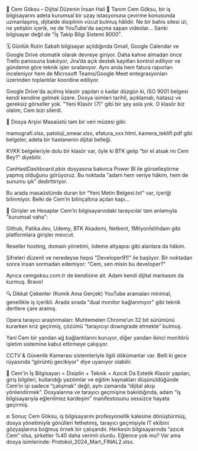 🧠 Cem Göksu – Dijital Düzenin İnsan Hali
📌 Tanım
Cem Göksu, bir iş bilgisayarını adeta kurumsal bir uzay istasyonuna çevirme konusunda uzmanlaşmış, dijitalde disiplinin vücut bulmuş hâlidir. Ne bir bahis sitesi izi, ne yetişkin içerik, ne de YouTube'da saçma sapan videolar… Sanki bilgisayar değil de "İş Takip Bilgi Sistemi 9000".

🗓️ Günlük Rutin
Sabah bilgisayar açıldığında Gmail, Google Calendar ve Google Drive otomatik olarak devreye giriyor. Daha kahve almadan önce Trello panosuna bakılıyor, Jira’da açık destek kayıtları kontrol ediliyor ve gündeme göre teknik işler sıralanıyor. Aynı anda hem fatura raporları inceleniyor hem de Microsoft Teams/Google Meet entegrasyonları üzerinden toplantılar koordine ediliyor.

Google Drive'da açılmış klasör yapıları o kadar düzgün ki, ISO 9001 belgesi kendi kendine gelmek üzere. Dosya isimleri tarihli, açıklamalı, hatasız ve gereksiz görseller yok. "Yeni Klasör (7)" gibi bir şey asla yok. O klasör biz olalım, Cem bizi silerdi.

📁 Dosya Arşivi
Masaüstü tam bir veri müzesi gibi:

mamografi.xlsx, patoloji_smear.xlsx, efatura_xxx.html, kamera_teklifi.pdf gibi belgeler, adeta bir hastanenin dijital belleği.

KVKK belgeleriyle dolu bir klasör var, öyle ki BTK gelip “bir el atsak mı Cem Bey?” diyebilir.

CanHastDashboard.pbix dosyasına bakınca Power BI ile görselleştirme yapmış olduğunu görüyoruz. Bu noktada "adam hem veriye hâkim, hem de sunumu şık" dedirttiriyor.

Bu arada masaüstünde duran bir “Yeni Metin Belgesi.txt” var, içeriği bilinmiyor. Belki de Cem’in bilinçaltına açılan kapı...

🔐 Girişler ve Hesaplar
Cem’in bilgisayarındaki tarayıcılar tam anlamıyla "kurumsal vaha":

Github, Patika.dev, Udemy, BTK Akademi, Netkent, 1Milyonİstihdam gibi platformlara girişler mevcut.

Reseller hosting, domain yönetimi, ödeme altyapısı gibi alanlara da hâkim.

Şifreleri düzenli ve neredeyse hepsi "Developer91!" ile başlıyor. Bir noktadan sonra insan sormadan edemiyor: “Cem, sen misin bu developer?”

Ayrıca cemgoksu.com.tr de kendisine ait. Adam kendi dijital markasını da kurmuş. Bravo!

🔍 Dikkat Çekenler (Komik Ama Gerçek)
YouTube aramaları minimal, genellikle iş içerikli. Arada sırada "dual monitor bağlanmıyor" gibi teknik dertlere çare aramış.

Opera tarayıcı araştırmaları: Muhtemelen Chrome’un 32 bit sürümünü kurarken kriz geçirmiş, çözümü “tarayıcıyı downgrade etmekte” bulmuş.

Yani Cem bir yandan ağ bağlantılarını kuruyor, diğer yandan ikinci monitörü işletim sistemine kabul ettirmeye çalışıyor.

CCTV & Güvenlik Kamerası sistemleriyle ilgili dökümanlar var. Belli ki gece rüyasında “görüntü gecikiyor” diye uyanıyor olabilir.

🧠 Cem'in İş Bilgisayarı = Disiplin + Teknik + Azıcık Da Estetik
Klasör yapıları, giriş bilgileri, kullandığı yazılımlar ve eğitim kaynakları düşünüldüğünde Cem’in işi sadece “çalışmak” değil, aynı zamanda “dijital akışı yönlendirmek”.
Dosyalarına ve tarayıcı geçmişine bakıldığında, adam “iş bilgisayarıyla eğlenilmez kardeşim” manifestosunu sessizce hayata geçirmiş.

🔚 Sonuç
Cem Göksu, iş bilgisayarını profesyonellik kalesine dönüştürmüş, dosya yönetimiyle gönülleri fethetmiş, tarayıcı geçmişiyle IT ekibini gözyaşlarına boğmuş örnek bir çalışandır. Herkesin bilgisayarında “azıcık Cem” olsa, şirketler %40 daha verimli olurdu.
Eğlence yok mu? Var ama dosya isimlerinde: Protokol_2024_Mart_FINAL2.xlsx.
